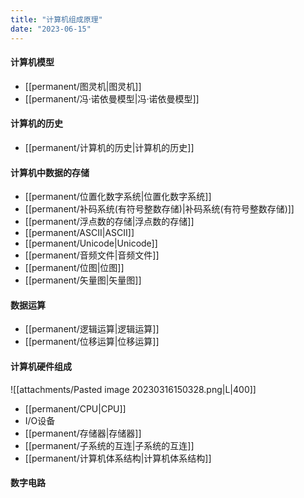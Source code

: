```yaml
---
title: "计算机组成原理"
date: "2023-06-15"
---
```


#### 计算机模型
- [[permanent/图灵机|图灵机]]
- [[permanent/冯·诺依曼模型|冯·诺依曼模型]]

#### 计算机的历史
- [[permanent/计算机的历史|计算机的历史]]

#### 计算机中数据的存储
- [[permanent/位置化数字系统|位置化数字系统]]
- [[permanent/补码系统(有符号整数存储)|补码系统(有符号整数存储)]]
- [[permanent/浮点数的存储|浮点数的存储]]
- [[permanent/ASCII|ASCII]]
- [[permanent/Unicode|Unicode]]
- [[permanent/音频文件|音频文件]]
- [[permanent/位图|位图]]
- [[permanent/矢量图|矢量图]]

#### 数据运算
- [[permanent/逻辑运算|逻辑运算]]
- [[permanent/位移运算|位移运算]]

#### 计算机硬件组成
![[attachments/Pasted image 20230316150328.png|L|400]]
- [[permanent/CPU|CPU]]
- I/O设备
- [[permanent/存储器|存储器]]
- [[permanent/子系统的互连|子系统的互连]]
- [[permanent/计算机体系结构|计算机体系结构]]

#### 数字电路
